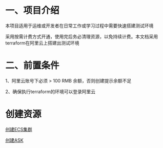 # 一、项目介绍

本项目适用于运维或开发者在日常工作或学习过程中需要快速搭建测试环境

采用按需计费方式开通，使用完后务必清理资源，以免持续计费。本文档采用terraform在阿里云上搭建出测试环境


# 二、前置条件

1、阿里云账号下必须 > 100 RMB 余额，否则创建提示余额不足

2、确保执行terraform的环境可以登录阿里云

# 创建资源
[创建ECS集群](aliyun-ecs-cluster/README.md)

[创建ASK](aliyun-ask/README.md)